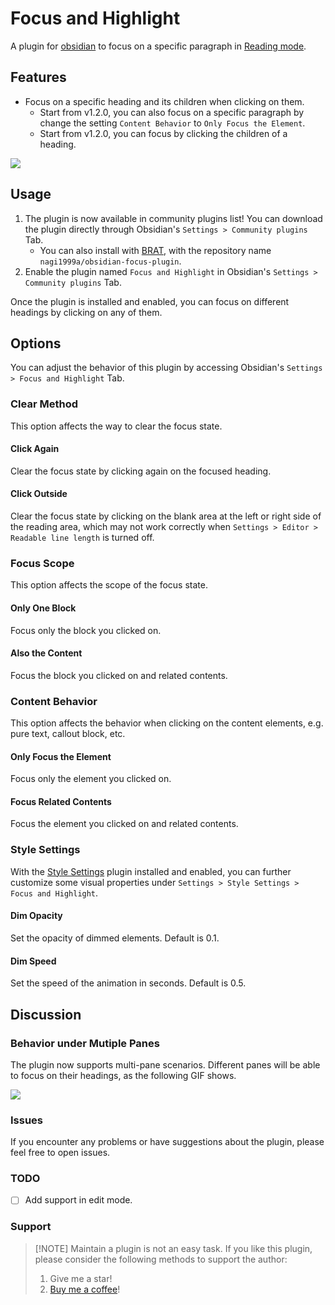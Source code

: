 # Focus and Highlight
A plugin for [obsidian](https://obsidian.md/) to focus on a specific paragraph in [Reading mode](https://help.obsidian.md/How+to/Read+and+edit+modes).

## Features
- Focus on a specific heading and its children when clicking on them.
	- Start from v1.2.0, you can also focus on a specific paragraph by change the setting `Content Behavior` to `Only Focus the Element`.
	- Start from v1.2.0, you can focus by clicking the children of a heading.

![](demo.gif)

## Usage
1. The plugin is now available in community plugins list! You can download the plugin directly through Obsidian's `Settings > Community plugins` Tab.
	- You can also install with [BRAT](https://github.com/TfTHacker/obsidian42-brat), with the repository name `nagi1999a/obsidian-focus-plugin`.
2. Enable the plugin named `Focus and Highlight` in Obsidian's `Settings > Community plugins` Tab.

Once the plugin is installed and enabled, you can focus on different headings by clicking on any of them.

## Options
You can adjust the behavior of this plugin by accessing Obsidian's `Settings > Focus and Highlight` Tab.

### Clear Method
This option affects the way to clear the focus state.

#### Click Again
Clear the focus state by clicking again on the focused heading.

#### Click Outside
Clear the focus state by clicking on the blank area at the left or right side of the reading area, which may not work correctly when `Settings > Editor > Readable line length` is turned off.

### Focus Scope
This option affects the scope of the focus state.

#### Only One Block
Focus only the block you clicked on.

#### Also the Content
Focus the block you clicked on and related contents.

### Content Behavior
This option affects the behavior when clicking on the content elements, e.g. pure text, callout block, etc.

#### Only Focus the Element
Focus only the element you clicked on.

#### Focus Related Contents
Focus the element you clicked on and related contents.

### Style Settings
With the [Style Settings](https://github.com/mgmeyers/obsidian-style-settings) plugin installed and enabled, you can further customize some visual properties under `Settings > Style Settings > Focus and Highlight`.

#### Dim Opacity
Set the opacity of dimmed elements. Default is 0.1.

#### Dim Speed
Set the speed of the animation in seconds. Default is 0.5.

## Discussion

### Behavior under Mutiple Panes
The plugin now supports multi-pane scenarios. Different panes will be able to focus on their headings, as the following GIF shows.

![](multi_pane.gif)

### Issues
If you encounter any problems or have suggestions about the plugin, please feel free to open issues.

### TODO
- [ ] Add support in edit mode.
### Support
> [!NOTE] Maintain a plugin is not an easy task.
> If you like this plugin, please consider the following methods to support the author:
> 1. Give me a star!
> 2. [Buy me a coffee](https://www.buymeacoffee.com/nagi1999a)!